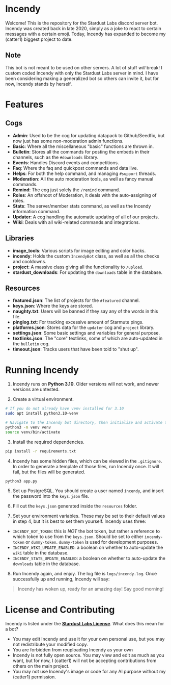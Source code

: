 # Incendy

Welcome! This is the repository for the Stardust Labs discord server bot. Incendy was created back in late 2020, simply as a joke to react to certain messages with a certain emoji. Today, Incendy has expanded to become my (catter1) biggest project to date.

## Note

This bot is not meant to be used on other servers. A lot of stuff *will* break! I custom coded Incendy with only the Stardust Labs server in mind. I have been considering making a generalized bot so others can invite it, but for now, Incendy stands by herself.

# Features

## Cogs

- **Admin**: Used to be the cog for updating datapack to Github/Seedfix, but now just has some non-moderation admin functions.
- **Basic**: Where all the miscellaneous "basic" functions are thrown in.
- **Bulletin**: Stores all the commands for posting the embeds in their channels, such as the `#downloads` library.
- **Events**: Handles Discord events and competitions.
- **Faq**: Where the faq and quickpost commands and data live.
- **Helps**: For both the help command, and managing `#support` threads.
- **Moderation**: All the auto moderation tools, as well as fancy manual commands.
- **Remind**: The cog just solely the `/remind` command.
- **Roles**: An offshoot of Moderation, it deals with the auto-assigning of roles.
- **Stats**: The server/member stats command, as well as the Incendy information command.
- **Updater**: A cog handling the automatic updating of all of our projects.
- **Wiki**: Deals with all wiki-related commands and integrations.

## Libraries

- **image_tools**: Various scripts for image editing and color hacks.
- **incendy**: Holds the custom `IncendyBot` class, as well as all the checks and cooldowns.
- **project**: A massive class giving all the functionality to `/upload`.
- **stardust_downloads**: For updating the `downloads` table in the database.

## Resources

- **featured.json**: The list of projects for the `#featured` channel.
- **keys.json**: Where the keys are stored.
- **naughty.txt**: Users will be banned if they say any of the words in this file.
- **pinglog.txt**: For tracking excessive amount of Starmute pings.
- **platforms.json**: Stores data for the `updater` cog and `project` library.
- **settings.json**: Some basic settings and variables for general purpose.
- **textlinks.json**: The "core" textlinks, some of which are auto-updated in the `bulletin` cog.
- **timeout.json**: Tracks users that have been told to "shut up".

# Running Incendy

1. Incendy runs on **Python 3.10**. Older versions will not work, and newer versions are untested.

2. Create a virtual environment.
```bash
# If you do not already have venv installed for 3.10
sudo apt install python3.10-venv

# Navigate to the Incendy bot directory, then initialize and activate the venv
python3 -m venv venv
source venv/bin/activate
```

3. Install the required dependencies.
```bash
pip install -r requirements.txt
```

4. Incendy has some hidden files, which can be viewed in the `.gitignore`. In order to generate a template of those files, run Incendy once. It will fail, but the files will be generated.
```bash
python3 app.py
```

5. Set up PostgreSQL. You should create a user named `incendy`, and insert the password into the `keys.json` file.

6. Fill out the `keys.json` generated inside the `resources` folder.

7. Set your environment variables. These may be set to their default values in step 4, but it is best to set them yourself. Incendy uses three:
- `INCENDY_BOT_TOKEN`: this is *NOT* the bot token, but rather a reference to which token to use from the `keys.json`. Should be set to either `incendy-token` or `dummy-token`. `dummy-token` is used for development purposes.
- `INCENDY_WIKI_UPDATE_ENABLED`: a boolean on whether to auto-update the `wiki` table in the database.
- `INCENDY_STATS_UPDATE_ENABLED`: a boolean on whether to auto-update the `downloads` table in the database.

8. Run Incendy again, and enjoy. The log file is `logs/incendy.log`. Once successfully up and running, Incendy will say:
> Incendy has woken up, ready for an amazing day! Say good morning!

# License and Contributing

Incendy is listed under the [**Stardust Labs License**](https://github.com/Stardust-Labs-MC/license/blob/main/license.txt). What does this mean for a bot?

- You may edit Incendy and use it for your own personal use, but you may not redistribute your modified copy.
- You are forbidden from reuploading Incendy as your own
- Incendy is not fully open source. You may view and edit as much as you want, but for now, I (catter1) will not be accepting contributions from others on the main project.
- You may not use Incendy's image or code for any AI purpose without my (catter1) permission.